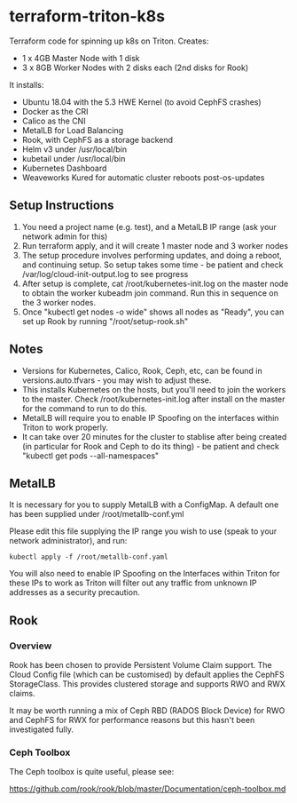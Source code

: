 # terraform-triton-k8s
Terraform code for spinning up k8s on Triton. Creates:

- 1 x 4GB Master Node with 1 disk
- 3 x 8GB Worker Nodes with 2 disks each (2nd disks for Rook)

It installs:

- Ubuntu 18.04 with the 5.3 HWE Kernel (to avoid CephFS crashes)
- Docker as the CRI
- Calico as the CNI
- MetalLB for Load Balancing
- Rook, with CephFS as a storage backend
- Helm v3 under /usr/local/bin
- kubetail under /usr/local/bin
- Kubernetes Dashboard
- Weaveworks Kured for automatic cluster reboots post-os-updates

## Setup Instructions
1. You need a project name (e.g. test), and a MetalLB IP range (ask your network admin for this)
1. Run terraform apply, and it will create 1 master node and 3 worker nodes
1. The setup procedure involves performing updates, and doing a reboot, and continuing setup. So setup takes some time - be patient and check /var/log/cloud-init-output.log to see progress
1. After setup is complete, cat /root/kubernetes-init.log on the master node to obtain the worker kubeadm join command. Run this in sequence on the 3 worker nodes.
1. Once "kubectl get nodes -o wide" shows all nodes as "Ready", you can set up Rook by running "/root/setup-rook.sh"

## Notes

- Versions for Kubernetes, Calico, Rook, Ceph, etc, can be found in versions.auto.tfvars - you may wish to adjust these.
- This installs Kubernetes on the hosts, but you'll need to join the workers to the master. Check /root/kubernetes-init.log after install on the master for the command to run to do this.
- MetalLB will require you to enable IP Spoofing on the interfaces within Triton to work properly.
- It can take over 20 minutes for the cluster to stablise after being created (in particular for Rook and Ceph to do its thing) - be patient and check "kubectl get pods --all-namespaces"

## MetalLB

It is necessary for you to supply MetalLB with a ConfigMap. A default one has been supplied under /root/metallb-conf.yml

Please edit this file supplying the IP range you wish to use (speak to your network administrator), and run:

```
kubectl apply -f /root/metallb-conf.yaml
```

You will also need to enable IP Spoofing on the Interfaces within Triton for these IPs to work as Triton will filter out any traffic from unknown IP addresses as a security precaution.

## Rook

### Overview
Rook has been chosen to provide Persistent Volume Claim support. The Cloud Config file (which can be customised) by default applies the CephFS StorageClass. This provides clustered storage and supports RWO and RWX claims.

It may be worth running a mix of Ceph RBD (RADOS Block Device) for RWO and CephFS for RWX for performance reasons but this hasn't been investigated fully.

### Ceph Toolbox

The Ceph toolbox is quite useful, please see:

https://github.com/rook/rook/blob/master/Documentation/ceph-toolbox.md

